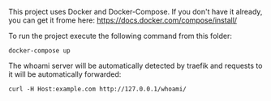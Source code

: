 This project uses Docker and Docker-Compose. If you don't have it already, you can get it frome here: https://docs.docker.com/compose/install/

To run the project execute the following command from this folder:

```
docker-compose up
```

The whoami server will be automatically detected by traefik and requests to it will be automatically forwarded:

```
curl -H Host:example.com http://127.0.0.1/whoami/
```
